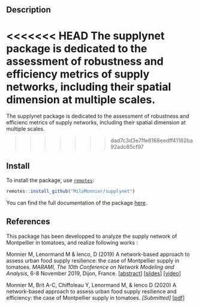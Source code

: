 ## Description

<<<<<<< HEAD
The supplynet package is dedicated to the assessment of robustness and efficiency metrics of supply networks, including their spatial dimension at multiple scales.
=======
The supplynet package is dedicated to the assessment of robustness and efficienc metrics of supply networks, including their spatial dimension at multiple scales.
>>>>>>> dad7c3d3e7ffe8168eedff41162ba92adc65cf97

## Install

To install the package, use [`remotes`](https://CRAN.R-project.org/package=remotes):

```r
remotes::install_github("MiloMonnier/supplynet")
```


You can find the full documentation of the package [here](https://138.197.187.155/index.php/s/WT5zCTXJyPGgBro).



## References

This package has been developped to analyze the supply network of Montpellier in tomatoes, and realize following works :

Monnier M, Lenormand M & Ienco, D (2019) A network-based approach to assess urban food supply resilience: the case of Montpellier supply in tomatoes. *MARAMI, The 10th Conference on Network Modeling and Analysis*, 6-8 November 2019, Dijon, France. 
[[abstract](https://138.197.187.155/index.php/s/99dxP7aSJHi88Wq)]
[[slides](https://138.197.187.155/index.php/s/Y2NjxMCeJ56Jtw9)]
[[video](https://www.youtube.com/watch?v=JSkw4TbISOs)]


Monnier M, Brit A-C,  Chiffoleau Y, Lenormand M, & Ienco D (2020) A network-based approach to assess urban food supply resilience and efficiency: the case of Montpellier supply in tomatoes. *[Submitted]* [[pdf](https://138.197.187.155/index.php/s/7ZkdJa3gg9cY9pA)]